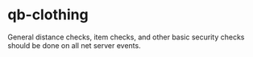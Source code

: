 # qb-clothing
General distance checks, item checks, and other basic security checks should be done on all net server events.